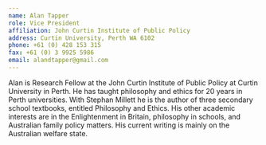 ```yaml
---
name: Alan Tapper  
role: Vice President
affiliation: John Curtin Institute of Public Policy
address: Curtin University, Perth WA 6102
phone: +61 (0) 428 153 315  
fax: +61 (0) 3 9925 5986  
email: alandtapper@gmail.com 
---
```


Alan is Research Fellow at the John Curtin Institute of Public Policy at Curtin University in Perth. He has taught philosophy and ethics for 20 years in Perth universities. With Stephan Millett he is the author of three secondary school textbooks, entitled Philosophy and Ethics. His other academic interests are in the Enlightenment in Britain, philosophy in schools, and Australian family policy matters. His current writing is mainly on the Australian welfare state.

